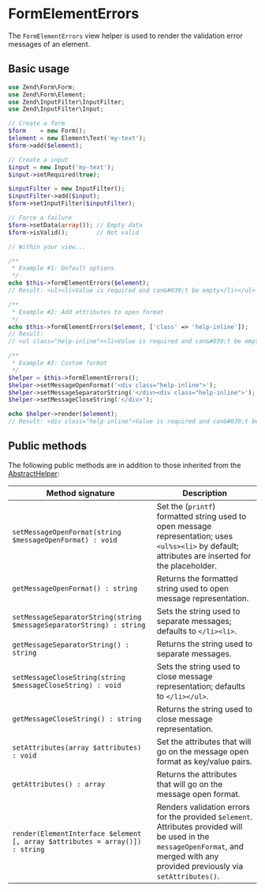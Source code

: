 # FormElementErrors

The `FormElementErrors` view helper is used to render the validation error
messages of an element.

## Basic usage

```php
use Zend\Form\Form;
use Zend\Form\Element;
use Zend\InputFilter\InputFilter;
use Zend\InputFilter\Input;

// Create a form
$form    = new Form();
$element = new Element\Text('my-text');
$form->add($element);

// Create a input
$input = new Input('my-text');
$input->setRequired(true);

$inputFilter = new InputFilter();
$inputFilter->add($input);
$form->setInputFilter($inputFilter);

// Force a failure
$form->setData(array()); // Empty data
$form->isValid();        // Not valid

// Within your view...

/**
 * Example #1: Default options
 */
echo $this->formElementErrors($element);
// Result: <ul><li>Value is required and can&#039;t be empty</li></ul>

/**
 * Example #2: Add attributes to open format
 */
echo $this->formElementErrors($element, ['class' => 'help-inline']);
// Result:
// <ul class="help-inline"><li>Value is required and can&#039;t be empty</li></ul>

/**
 * Example #3: Custom format
 */
$helper = $this->formElementErrors();
$helper->setMessageOpenFormat('<div class="help-inline">');
$helper->setMessageSeparatorString('</div><div class="help-inline">');
$helper->setMessageCloseString('</div>');

echo $helper->render($element);
// Result: <div class="help-inline">Value is required and can&#039;t be empty</div>
```

## Public methods

The following public methods are in addition to those inherited from the
[AbstractHelper](abstract-helper.md#public-methods):

Method signature                                                     | Description
-------------------------------------------------------------------- | -----------
`setMessageOpenFormat(string $messageOpenFormat) : void`             | Set the (`printf`) formatted string used to open message representation; uses `<ul%s><li>` by default; attributes are inserted for the placeholder.
`getMessageOpenFormat() : string`                                    | Returns the formatted string used to open message representation.
`setMessageSeparatorString(string $messageSeparatorString) : string` | Sets the string used to separate messages; defaults to `</li><li>`.
`getMessageSeparatorString() : string`                               | Returns the string used to separate messages.
`setMessageCloseString(string $messageCloseString) : void`           | Sets the string used to close message representation; defaults to `</li></ul>`.
`getMessageCloseString() : string`                                   | Returns the string used to close message representation.
`setAttributes(array $attributes) : void`                            | Set the attributes that will go on the message open format as key/value pairs.
`getAttributes() : array`                                            | Returns the attributes that will go on the message open format.
`render(ElementInterface $element [, array $attributes = array()]) : string` | Renders validation errors for the provided `$element`. Attributes provided will be used in the `messageOpenFormat`, and merged with any provided previously via `setAttributes()`.
